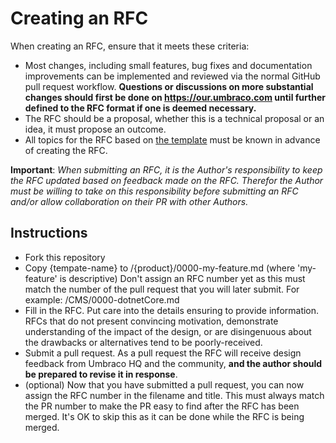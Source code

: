 # Creating an RFC

When creating an RFC, ensure that it meets these criteria:

* Most changes, including small features, bug fixes and documentation improvements can be implemented and reviewed via the normal GitHub pull request workflow. __Questions or discussions on more substantial changes should first be done on https://our.umbraco.com until further defined to the RFC format if one is deemed necessary.__
* The RFC should be a proposal, whether this is a technical proposal or an idea, it must propose an outcome.
* All topics for the RFC based on [the template](0000-rfc-template.md) must be known in advance of creating the RFC.

__Important__: _When submitting an RFC, it is the Author's responsibility to keep the RFC updated based on feedback made on the RFC. Therefor the Author must be willing to take on this responsibility before submitting an RFC and/or allow collaboration on their PR with other Authors._

## Instructions

* Fork this repository
* Copy {tempate-name} to /{product}/0000-my-feature.md (where 'my-feature' is descriptive) Don't assign an RFC number yet as this must match the number of the pull request that you will later submit. For example: /CMS/0000-dotnetCore.md
* Fill in the RFC. Put care into the details ensuring to provide information. RFCs that do not present convincing motivation, demonstrate understanding of the impact of the design, or are disingenuous about the drawbacks or alternatives tend to be poorly-received.
* Submit a pull request. As a pull request the RFC will receive design feedback from Umbraco HQ and the community, **and the author should be prepared to revise it in response**.
* (optional) Now that you have submitted a pull request, you can now assign the RFC number in the filename and title. This must always match the PR number to make the PR easy to find after the RFC has been merged. It's OK to skip this as it can be done while the RFC is being merged.